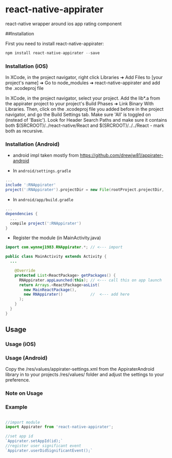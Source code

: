 # react-native-appirater
react-native wrapper around ios app rating component

##Installation

First you need to install react-native-appirater:

```javascript
npm install react-native-appirater --save
```

### Installation (iOS)

In XCode, in the project navigator, right click Libraries ➜ Add Files to [your project's name] ➜ Go to node_modules ➜ react-native-appirater and add the .xcodeproj file

In XCode, in the project navigator, select your project. Add the lib*.a from the appirater project to your project's Build Phases ➜ Link Binary With Libraries. Then, click on the .xcodeproj file you added before in the project navigator, and go the Build Settings tab. Make sure 'All' is toggled on (instead of 'Basic'). Look for Header Search Paths and make sure it contains both $(SRCROOT)/../react-native/React and $(SRCROOT)/../../React - mark both as recursive.

### Installation (Android)
* android impl taken mostly from https://github.com/drewjw81/appirater-android

* In `android/settings.gradle`

```gradle
...
include ':RNAppirater'
project(':RNAppirater').projectDir = new File(rootProject.projectDir, '../node_modules/react-native-appirater/android')
```

* In `android/app/build.gradle`

```gradle
...
dependencies {
  ...
  compile project(':RNAppirater')
}
```

* Register the module (in MainActivity.java)

```java
import com.wynnej1983.RNAppirater.*; // <--- import

public class MainActivity extends Activity {
  ...

    @Override
    protected List<ReactPackage> getPackages() {
      RNAppirater.appLaunched(this); // <--- call this on app launch
      return Arrays.<ReactPackage>asList(
        new MainReactPackage(),
        new RNAppirater()            //  <--- add here
      );
    }
  }
}
```

## Usage

### Usage (iOS)


### Usage (Android)

Copy the /res/values/appirater-settings.xml from the AppiraterAndroid library in to your projects /res/values/ folder and adjust the settings to your preference.

### Note on Usage

### Example

```javascript

//import module
import Appirater from 'react-native-appirater';

//set app id
`Appirater.setAppId(id);`
//register user significant event
`Appirater.userDidSignificantEvent();`

```
